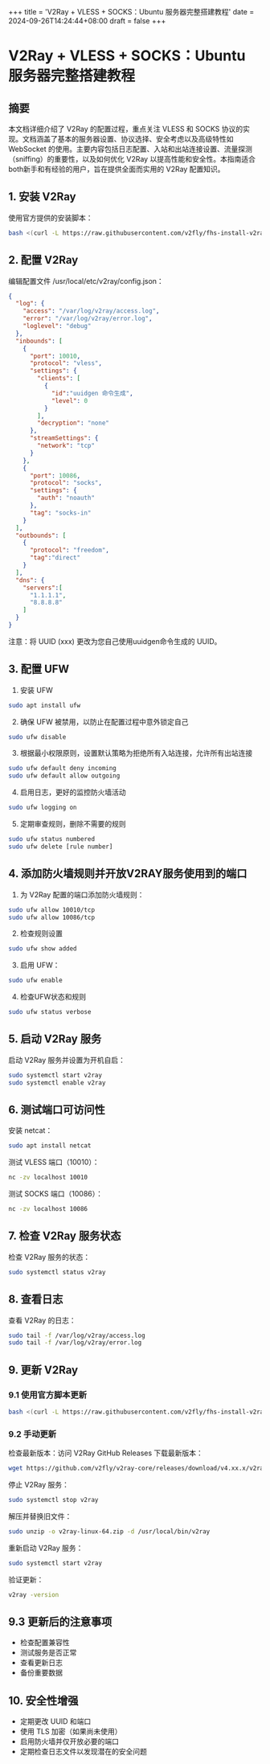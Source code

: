 +++
title = 'V2Ray + VLESS + SOCKS：Ubuntu 服务器完整搭建教程'
date = 2024-09-26T14:24:44+08:00
draft = false
+++

# V2Ray + VLESS + SOCKS：Ubuntu 服务器完整搭建教程

## 摘要

本文档详细介绍了 V2Ray 的配置过程，重点关注 VLESS 和 SOCKS 协议的实现。文档涵盖了基本的服务器设置、协议选择、安全考虑以及高级特性如 WebSocket 的使用。主要内容包括日志配置、入站和出站连接设置、流量探测（sniffing）的重要性，以及如何优化 V2Ray 以提高性能和安全性。本指南适合both新手和有经验的用户，旨在提供全面而实用的 V2Ray 配置知识。

## 1. 安装 V2Ray

使用官方提供的安装脚本：

```bash
bash <(curl -L https://raw.githubusercontent.com/v2fly/fhs-install-v2ray/master/install-release.sh)
```

## 2. 配置 V2Ray
编辑配置文件 /usr/local/etc/v2ray/config.json：

```json
{
  "log": {
    "access": "/var/log/v2ray/access.log",
    "error": "/var/log/v2ray/error.log",
    "loglevel": "debug"
  },
  "inbounds": [
    {
      "port": 10010,
      "protocol": "vless",
      "settings": {
        "clients": [
          {
            "id":"uuidgen 命令生成",
            "level": 0
          }
        ],
        "decryption": "none"
      },
      "streamSettings": {
        "network": "tcp"
      }
    },
    {
      "port": 10086,
      "protocol": "socks",
      "settings": {
        "auth": "noauth"
      },
      "tag": "socks-in"
    }
  ],
  "outbounds": [
    {
      "protocol": "freedom",
      "tag":"direct"
    }
  ],
  "dns": {
    "servers":[
      "1.1.1.1",
      "8.8.8.8"
    ]
  }
}
```
注意：将 UUID (xxx) 更改为您自己使用uuidgen命令生成的 UUID。

## 3. 配置 UFW
1. 安装 UFW

```bash
sudo apt install ufw
```
2. 确保 UFW 被禁用，以防止在配置过程中意外锁定自己
```bash
sudo ufw disable
```
3. 根据最小权限原则，设置默认策略为拒绝所有入站连接，允许所有出站连接
```bash
sudo ufw default deny incoming
sudo ufw default allow outgoing
```
4. 启用日志，更好的监控防火墙活动
```bash
sudo ufw logging on
```
5. 定期审查规则，删除不需要的规则
```bash
sudo ufw status numbered
sudo ufw delete [rule number]
```

## 4. 添加防火墙规则并开放V2RAY服务使用到的端口
1. 为 V2Ray 配置的端口添加防火墙规则：

```bash
sudo ufw allow 10010/tcp
sudo ufw allow 10086/tcp
```
2. 检查规则设置
```bash
sudo ufw show added
```

3. 启用 UFW：

```bash
sudo ufw enable
```

4. 检查UFW状态和规则
```bash
sudo ufw status verbose
```

## 5. 启动 V2Ray 服务
启动 V2Ray 服务并设置为开机自启：

```bash
sudo systemctl start v2ray
sudo systemctl enable v2ray
```

## 6. 测试端口可访问性
安装 netcat：

```bash
sudo apt install netcat
```

测试 VLESS 端口（10010）：

```bash
nc -zv localhost 10010
```
测试 SOCKS 端口（10086）：

```bash
nc -zv localhost 10086
```
## 7. 检查 V2Ray 服务状态
检查 V2Ray 服务的状态：

```bash
sudo systemctl status v2ray
```
## 8. 查看日志
查看 V2Ray 的日志：

```bash
sudo tail -f /var/log/v2ray/access.log
sudo tail -f /var/log/v2ray/error.log
```
## 9. 更新 V2Ray
### 9.1 使用官方脚本更新
```bash
bash <(curl -L https://raw.githubusercontent.com/v2fly/fhs-install-v2ray/master/install-release.sh)
```
### 9.2 手动更新
检查最新版本：访问 V2Ray GitHub Releases
下载最新版本：
```bash
wget https://github.com/v2fly/v2ray-core/releases/download/v4.xx.x/v2ray-linux-64.zip
```
停止 V2Ray 服务：
```bash
sudo systemctl stop v2ray
```
解压并替换旧文件：
```bash
sudo unzip -o v2ray-linux-64.zip -d /usr/local/bin/v2ray
```
重新启动 V2Ray 服务：
```bash
sudo systemctl start v2ray
```
验证更新：
```bash
v2ray -version
```
## 9.3 更新后的注意事项
- 检查配置兼容性
- 测试服务是否正常
- 查看更新日志
- 备份重要数据

## 10. 安全性增强
- 定期更改 UUID 和端口
- 使用 TLS 加密（如果尚未使用）
- 启用防火墙并仅开放必要的端口
- 定期检查日志文件以发现潜在的安全问题